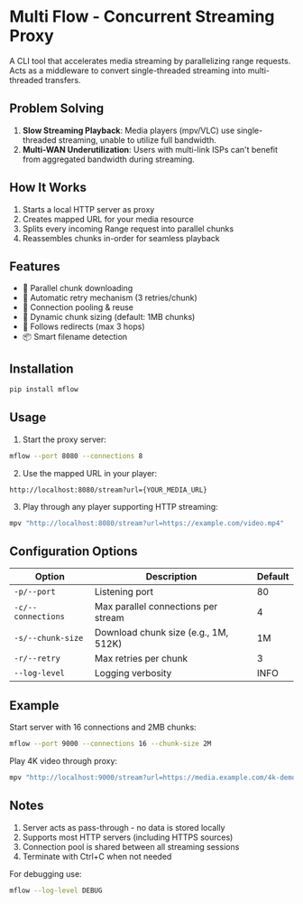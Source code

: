 # Multi Flow - Concurrent Streaming Proxy

A CLI tool that accelerates media streaming by parallelizing range requests. Acts as a middleware to convert single-threaded streaming into multi-threaded transfers.

## Problem Solving

1. **Slow Streaming Playback**: Media players (mpv/VLC) use single-threaded streaming, unable to utilize full bandwidth.
2. **Multi-WAN Underutilization**: Users with multi-link ISPs can't benefit from aggregated bandwidth during streaming.

## How It Works

1. Starts a local HTTP server as proxy
2. Creates mapped URL for your media resource
3. Splits every incoming Range request into parallel chunks
4. Reassembles chunks in-order for seamless playback

## Features

- 🚀 Parallel chunk downloading
- 🔄 Automatic retry mechanism (3 retries/chunk)
- 🔗 Connection pooling & reuse
- 🧩 Dynamic chunk sizing (default: 1MB chunks)
- 🔄 Follows redirects (max 3 hops)
- 📦 Smart filename detection

## Installation

```bash
pip install mflow
```

## Usage

1. Start the proxy server:
```bash
mflow --port 8080 --connections 8
```

2. Use the mapped URL in your player:
```
http://localhost:8080/stream?url={YOUR_MEDIA_URL}
```

3. Play through any player supporting HTTP streaming:
```bash
mpv "http://localhost:8080/stream?url=https://example.com/video.mp4"
```

## Configuration Options

| Option | Description | Default |
|--------|-------------|---------|
| `-p/--port` | Listening port | 80 |
| `-c/--connections` | Max parallel connections per stream | 4 |
| `-s/--chunk-size` | Download chunk size (e.g., 1M, 512K) | 1M |
| `-r/--retry` | Max retries per chunk | 3 |
| `--log-level` | Logging verbosity | INFO |

## Example

Start server with 16 connections and 2MB chunks:
```bash
mflow --port 9000 --connections 16 --chunk-size 2M
```

Play 4K video through proxy:
```bash
mpv "http://localhost:9000/stream?url=https://media.example.com/4k-demo.mkv"
```

## Notes

1. Server acts as pass-through - no data is stored locally
2. Supports most HTTP servers (including HTTPS sources)
3. Connection pool is shared between all streaming sessions
4. Terminate with Ctrl+C when not needed

For debugging use:
```bash
mflow --log-level DEBUG
```
